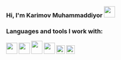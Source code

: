 ### Hi, I'm Karimov Muhammaddiyor <img src="https://media.giphy.com/media/hvRJCLFzcasrR4ia7z/giphy.gif" width="30px">

### Languages and tools I work with: <br />
<code><img src="https://upload.wikimedia.org/wikipedia/commons/thumb/6/61/HTML5_logo_and_wordmark.svg/2048px-HTML5_logo_and_wordmark.svg.png" width="30px"></code>
<code><img src="https://cdn.freebiesupply.com/logos/large/2x/css3-logo-png-transparent.png" width="30px"></code>
<code><img src="https://upload.wikimedia.org/wikipedia/commons/thumb/b/b2/Bootstrap_logo.svg/2560px-Bootstrap_logo.svg.png" width="30px" height="35px"></code>
<code><img src="https://cdn.cdnlogo.com/logos/t/58/tailwindcss.svg" width="30px"></code>
<code><img src="https://upload.wikimedia.org/wikipedia/commons/6/6a/JavaScript-logo.png" width="23px"></code>
<code><img src="https://cdn.freebiesupply.com/logos/large/2x/react-1-logo-png-transparent.png" width="23px"></code>
